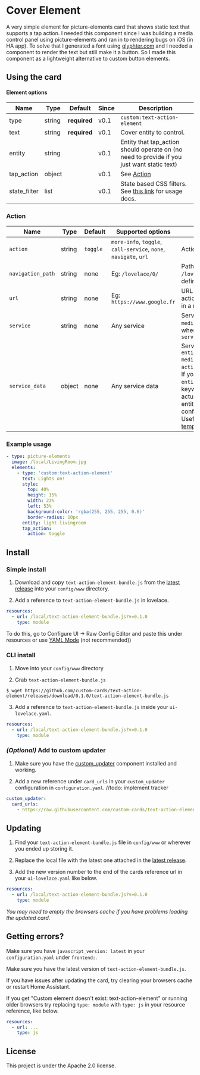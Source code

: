 # Cover Element

A very simple element for picture-elements card that shows static text that supports a tap action. I needed this component since I was building a media control panel using picture-elements and ran in to rendering bugs on iOS (in HA app). To solve that I generated a font using [glyphter.com](http://glyphter.com) and I needed a component to render the text but still make it a button. So I made this component as a lightweight alternative to custom button elements.

## Using the card

#### Element options
| Name | Type | Default | Since | Description |
|------|------|---------|-------|-------------|
| type | string | **required** | v0.1 | `custom:text-action-element`
| text | string | **required** | v0.1 | Cover entity to control.
| entity | string |  | v0.1 | Entity that tap_action should operate on (no need to provide if you just want static text)
| tap_action | object |  | v0.1 | See [Action](#action) 
| state_filter | list |  | v0.1 | State based CSS filters. See [this link](https://www.home-assistant.io/lovelace/picture-elements/#how-to-use-state_filter) for usage docs.

### Action

| Name              | Type   | Default  | Supported options                                                | Description                                                                                              |
| ----------------- | ------ | -------- | ---------------------------------------------------------------- | -------------------------------------------------------------------------------------------------------- |
| `action`          | string | `toggle` | `more-info`, `toggle`, `call-service`, `none`, `navigate`, `url` | Action to perform                                                                                        |
| `navigation_path` | string | none     | Eg: `/lovelace/0/`                                               | Path to navigate to (e.g. `/lovelace/0/`) when action defined as navigate                                |
| `url`             | string | none     | Eg: `https://www.google.fr`                                      | URL to open on click when action is `url`. The URL will open in a new tab                                |
| `service`         | string | none     | Any service                                                      | Service to call (e.g. `media_player.media_play_pause`) when `action` defined as `call-service`           |
| `service_data`    | object | none     | Any service data                                                 | Service data to include (e.g. `entity_id: media_player.bedroom`) when `action` defined as `call-service`. If your `service_data` requires an `entity_id`, you can use the keywork `entity`, this will actually call the service on the entity defined in the main configuration of this card. Useful for [configuration templates](#configuration-templates) |

### Example usage

```yaml
- type: picture-elements
  image: /local/LivingRoom.jpg
  elements:
    - type: 'custom:text-action-element'
      text: Lights on!
      style:
        top: 40%
        height: 15%
        width: 23%
        left: 53%
        background-color: 'rgba(255, 255, 255, 0.6)'
        border-radius: 10px
      entity: light.livingroom
      tap_action:
        action: toggle
```

## Install

### Simple install

1. Download and copy `text-action-element-bundle.js` from the [latest release](https://github.com/custom-cards/text-action-element/releases/latest) into your `config/www` directory.

2. Add a reference to `text-action-element-bundle.js` in lovelace.

  ```yaml
  resources:
    - url: /local/text-action-element-bundle.js?v=0.1.0
      type: module
  ```
To do this, go to Configure UI -> Raw Config Editor and paste this under resources or use [YAML Mode](https://www.home-assistant.io/lovelace/yaml-mode/) (not recommended))

### CLI install

1. Move into your `config/www` directory

2. Grab `text-action-element-bundle.js`

  ```console
  $ wget https://github.com/custom-cards/text-action-element/releases/download/0.1.0/text-action-element-bundle.js
  ```

3. Add a reference to `text-action-element-bundle.js` inside your `ui-lovelace.yaml`.

  ```yaml
  resources:
    - url: /local/text-action-element-bundle.js?v=0.1.0
      type: module
  ```

### *(Optional)* Add to custom updater

1. Make sure you have the [custom_updater](https://github.com/custom-components/custom_updater) component installed and working.

2. Add a new reference under `card_urls` in your `custom_updater` configuration in `configuration.yaml`.
//todo: implement tracker
  ```yaml
  custom_updater:
    card_urls:
      - https://raw.githubusercontent.com/custom-cards/text-action-element/master/tracker.json
  ```

## Updating
1. Find your `text-action-element-bundle.js` file in `config/www` or wherever you ended up storing it.

2. Replace the local file with the latest one attached in the [latest release](https://github.com/custom-cards/text-action-element/releases/latest).

3. Add the new version number to the end of the cards reference url in your `ui-lovelace.yaml` like below.

  ```yaml
  resources:
    - url: /local/text-action-element-bundle.js?v=0.1.0
      type: module
  ```

*You may need to empty the browsers cache if you have problems loading the updated card.*

## Getting errors?
Make sure you have `javascript_version: latest` in your `configuration.yaml` under `frontend:`.

Make sure you have the latest version of `text-action-element-bundle.js`.

If you have issues after updating the card, try clearing your browsers cache or restart Home Assistant.

If you get "Custom element doesn't exist: text-action-element" or running older browsers try replacing `type: module` with `type: js` in your resource reference, like below.

```yaml
resources:
  - url: ...
    type: js
```

## License
This project is under the Apache 2.0 license.

